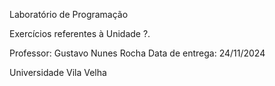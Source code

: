 Laboratório de Programação

Exercícios referentes à Unidade ?.

Professor: Gustavo Nunes Rocha Data de entrega: 24/11/2024 

Universidade Vila Velha

